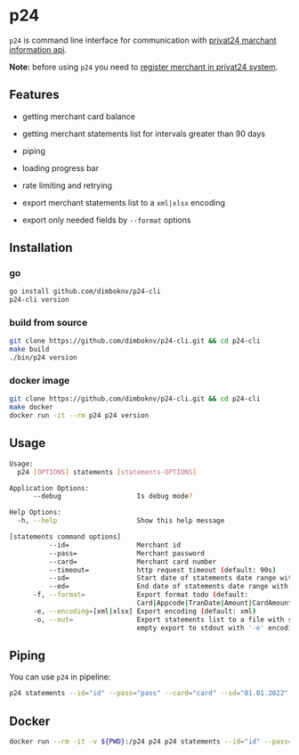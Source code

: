 # p24

`p24` is command line interface for communication with [privat24 marchant information api](https://api.privatbank.ua/#p24/main).

**Note:** before using `p24` you need to [register merchant in privat24 system](https://api.privatbank.ua/#p24/registration).

## Features

- getting merchant card balance

- getting merchant statements list for intervals greater than 90 days

- piping

- loading progress bar

- rate limiting and retrying

- export merchant statements list to a `xml|xlsx` encoding

- export only needed fields by `--format` options

## Installation

### go

```sh
go install github.com/dimboknv/p24-cli
p24-cli version
```

### build from source

```sh
git clone https://github.com/dimboknv/p24-cli.git && cd p24-cli
make build
./bin/p24 version
```

### docker image

```sh
git clone https://github.com/dimboknv/p24-cli.git && cd p24-cli
make docker 
docker run -it --rm p24 p24 version
```

## Usage

```bash
Usage:
  p24 [OPTIONS] statements [statements-OPTIONS]

Application Options:
      --debug                   Is debug mode?

Help Options:
  -h, --help                    Show this help message

[statements command options]
          --id=                 Merchant id
          --pass=               Merchant password
          --card=               Merchant card number
          --timeout=            http request timeout (default: 90s)
          --sd=                 Start date of statements date range with "dd.mm.yyyy" layout
          --ed=                 End date of statements date range with "dd.mm.yyyy" layout
      -f, --format=             Export format todo (default:
                                Card|Appcode|TranDate|Amount|CardAmount|Rest|Terminal|Description|,)
      -e, --encoding=[xml|xlsx] Export encoding (default: xml)
      -o, --out=                Export statements list to a file with specified extname encoding. If
                                empty export to stdout with '-e' encoding
```

## Piping

You can use `p24` in pipeline:

```sh
p24 statements --id="id" --pass="pass" --card="card" --sd="01.01.2022" --ed="01.02.2022" --timeout=10s --encoding=xml | dasel -p xml
```

## Docker

```sh
docker run --rm -it -v ${PWD}:/p24 p24 p24 statements --id="id" --pass="pass" --card="card" --sd="01.01.2022" --ed="01.02.2022" --timeout=10s --out=out.xlsx
```
